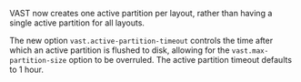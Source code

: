 VAST now creates one active partition per layout, rather than having a single
active partition for all layouts.

The new option `vast.active-partition-timeout` controls the time after which an
active partition is flushed to disk, allowing for the `vast.max-partition-size`
option to be overruled. The active partition timeout defaults to 1 hour.
